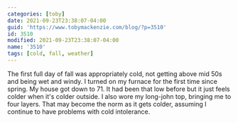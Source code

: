 ```yaml
---
categories: [toby]
date: 2021-09-23T23:38:07-04:00
guid: 'https://www.tobymackenzie.com/blog/?p=3510'
id: 3510
modified: 2021-09-23T23:38:07-04:00
name: '3510'
tags: [cold, fall, weather]
---
```


The first full day of fall was appropriately cold, not getting above mid 50s and being wet and windy.<!--more-->  I turned on my furnace for the first time since spring.  My house got down to 71.  It had been that low before but it just feels colder when it's colder outside.  I also wore my long-john top, bringing me to four layers.  That may become the norm as it gets colder, assuming I continue to have problems with cold intolerance.
